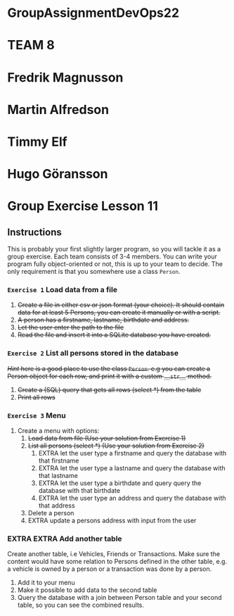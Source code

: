 # GroupAssignmentDevOps22

# TEAM 8
# Fredrik Magnusson
# Martin Alfredson
# Timmy Elf
# Hugo Göransson

# Group Exercise Lesson 11

## Instructions

This is probably your first slightly larger program, so you will tackle it as a group exercise. Each team consists of 3-4 members. You can write your program fully object-oriented or not, this is up to your team to decide. The only requirement is that you somewhere use a class `Person`.

### `Exercise 1` Load data from a file

1. ~~Create a file in either csv or json format (your choice). It should contain data for at least 5 Persons, you can create it manually or with a script.~~
2. ~~A person has a firstname, lastname, birthdate and address.~~
3. ~~Let the user enter the path to the file~~
4. ~~Read the file and insert it into a SQLite database you have created.~~

### `Exercise 2` List all persons stored in the database

~~*Hint* here is a good place to use the class `Person`. e.g you can create a Person object for each row, and print it with a custom `__str__` method.~~

1. ~~Create a (SQL) query that gets all rows (select *) from the table~~
2. ~~Print all rows~~

### `Exercise 3` Menu

1. Create a menu with options:
   1. ~~Load data from file (Use your solution from Exercise 1)~~
   2. ~~List all persons (select *) (Use your solution from Exercise 2)~~
      1. EXTRA let the user type a firstname and query the database with that firstname
      2. EXTRA let the user type a lastname and query the database with that lastname
      3. EXTRA let the user type a birthdate and query query the database with that birthdate
      4. EXTRA let the user type an address and query the database with that address
   3. Delete a person
   4. EXTRA update a persons address with input from the user

### EXTRA EXTRA Add another table

Create another table, i.e Vehicles, Friends or Transactions. Make sure the content
would have some relation to Persons defined in the other table, e.g. a vehicle is owned
by a person or a transaction was done by a person.

1. Add it to your menu
2. Make it possible to add data to the second table
3. Query the database with a join between Person table and your second table, so you can see the combined results.
